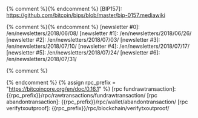 [Bitcoin Core 0.16.2]: https://bitcoincore.org/en/releases/0.16.2/
[bitcoin.se]: https://bitcoin.stackexchange.com/
[c-lightning]: https://github.com/ElementsProject/lightning

{% comment %}<!-- BIPs in order lowest to highest -->{% endcomment %}
[BIP157]: https://github.com/bitcoin/bips/blob/master/bip-0157.mediawiki

{% comment %}<!-- old newsletters in date order earliest to latest -->{% endcomment %}
[newsletter #0]: /en/newsletters/2018/06/08/
[newsletter #1]: /en/newsletters/2018/06/26/
[newsletter #2]: /en/newsletters/2018/07/03/
[newsletter #3]: /en/newsletters/2018/07/10/
[newsletter #4]: /en/newsletters/2018/07/17/
[newsletter #5]: /en/newsletters/2018/07/24/
[newsletter #6]: /en/newsletters/2018/07/31/

{% comment %}
<!--REQUIRES PERIODIC UPDATE: update rpc_version below to latest
version of BitcoinCore.org's RPC docs-->
{% endcomment %}
{% assign rpc_prefix = "https://bitcoincore.org/en/doc/0.16.1" %}
[rpc fundrawtransaction]: {{rpc_prefix}}/rpc/rawtransactions/fundrawtransaction/
[rpc abandontransaction]: {{rpc_prefix}}/rpc/wallet/abandontransaction/
[rpc verifytxoutproof]:   {{rpc_prefix}}/rpc/blockchain/verifytxoutproof/
